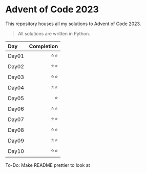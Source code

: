 # Advent of Code 2023
This repository houses all my solutions to Advent of Code 2023.
>All solutions are written in Python.

| Day   | Completion |
| :---  |  ----:   |
| Day01 | ⭐⭐ |
| Day02 | ⭐⭐ |
| Day03 | ⭐⭐ |
| Day04 | ⭐⭐ |
| Day05 | ⭐ |
| Day06 | ⭐⭐ |
| Day07 | ⭐⭐ |
| Day08 | ⭐⭐ |
| Day09 | ⭐⭐ |
| Day10 | ⭐⭐ |

To-Do:
Make README prettier to look at
